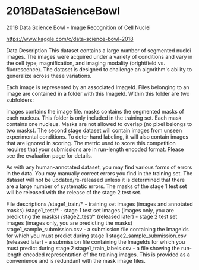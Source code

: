 # 2018DataScienceBowl
2018 Data Science Bowl - Image Recognition of Cell Nuclei

https://www.kaggle.com/c/data-science-bowl-2018

Data Description
This dataset contains a large number of segmented nuclei images. The images were acquired under a variety of conditions and vary in the cell type, magnification, and imaging modality (brightfield vs. fluorescence). The dataset is designed to challenge an algorithm's ability to generalize across these variations.

Each image is represented by an associated ImageId. Files belonging to an image are contained in a folder with this ImageId. Within this folder are two subfolders:

images contains the image file.
masks contains the segmented masks of each nucleus. This folder is only included in the training set. Each mask contains one nucleus. Masks are not allowed to overlap (no pixel belongs to two masks).
The second stage dataset will contain images from unseen experimental conditions. To deter hand labeling, it will also contain images that are ignored in scoring. The metric used to score this competition requires that your submissions are in run-length encoded format. Please see the evaluation page for details.

As with any human-annotated dataset, you may find various forms of errors in the data. You may manually correct errors you find in the training set. The dataset will not be updated/re-released unless it is determined that there are a large number of systematic errors. The masks of the stage 1 test set will be released with the release of the stage 2 test set.

File descriptions
/stage1_train/* - training set images (images and annotated masks)
/stage1_test/* - stage 1 test set images (images only, you are predicting the masks)
/stage2_test/* (released later) - stage 2 test set images (images only, you are predicting the masks)
stage1_sample_submission.csv - a submission file containing the ImageIds for which you must predict during stage 1
stage2_sample_submission.csv (released later) - a submission file containing the ImageIds for which you must predict during stage 2
stage1_train_labels.csv - a file showing the run-length encoded representation of the training images. This is provided as a convenience and is redundant with the mask image files.
